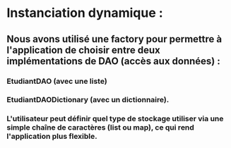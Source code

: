 # Instanciation dynamique :

## Nous avons utilisé une factory pour permettre à l'application de choisir entre deux implémentations de DAO (accès aux données) :
 ### EtudiantDAO (avec une liste)
 ### EtudiantDAODictionary (avec un dictionnaire).
 ### L'utilisateur peut définir quel type de stockage utiliser via une simple chaîne de caractères (list ou map), ce qui rend l'application plus flexible.
